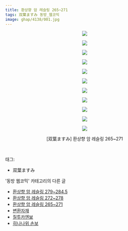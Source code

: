 ```yaml
---
title: 환상향 암 레슬링 265~271
tags: 双葉ますみ 동방_웹코믹
image: ghap/4138/001.jpg
---
```

<div class="article">
<p style="text-align: center; clear: none; float: none;"><img src="{{ site.nasurl }}/ghap/4138/001.jpg"/></p>
<p style="text-align: center; clear: none; float: none;"><img src="{{ site.nasurl }}/ghap/4138/002.jpg"/></p>
<p style="text-align: center; clear: none; float: none;"><img src="{{ site.nasurl }}/ghap/4138/003.jpg"/></p>
<p style="text-align: center; clear: none; float: none;"><img src="{{ site.nasurl }}/ghap/4138/004.jpg"/></p>
<p style="text-align: center; clear: none; float: none;"><img src="{{ site.nasurl }}/ghap/4138/005.jpg"/></p>
<p style="text-align: center; clear: none; float: none;"><img src="{{ site.nasurl }}/ghap/4138/006.jpg"/></p>
<p style="text-align: center; clear: none; float: none;"><img src="{{ site.nasurl }}/ghap/4138/007.jpg"/></p>
<p style="text-align: center; clear: none; float: none;"><img src="{{ site.nasurl }}/ghap/4138/008.jpg"/></p>
<p style="text-align: center; clear: none; float: none;"><img src="{{ site.nasurl }}/ghap/4138/009.jpg"/></p>
<p style="text-align: center; clear: none; float: none;"><img src="{{ site.nasurl }}/ghap/4138/010.jpg"/></p>
<p style="text-align: center; clear: none; float: none;"><img src="{{ site.nasurl }}/ghap/4138/011.jpg"/></p>
<p style="text-align: center; clear: none; float: none;">[双葉ますみ] 환상향 암 레슬링 265~271</p>
<p><br/></p>
</div><div class="tagTrail">
<p>태그: </p>
<ul>
<li>双葉ますみ</li>
</ul>
</div><div class="another">
<p>'동방 웹코믹' 카테고리의 다른 글</p>
<ul>
<li><a href="/2018-01-21-ghap_4140">환상향 암 레슬링 279~284.5</a></li>
<li><a href="/2018-01-21-ghap_4139">환상향 암 레슬링 272~278</a></li>
<li><a href="/2018-01-21-ghap_4138">환상향 암 레슬링 265~271</a></li>
<li><a href="/2018-01-14-ghap_4135">변환자재</a></li>
<li><a href="/2018-01-10-ghap_4112">질투카엔뵤</a></li>
<li><a href="/2018-01-10-ghap_4111">히나나위 손보</a></li>
</ul>
</div><div class="cb_module cb_fluid">
<div class="cb_wrt cb_profile">
</div><!-- commentList close -->
</div>